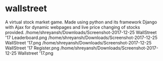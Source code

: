 # wallstreet
A virtual stock market game. Made using python and its framework Django with Ajax for dynamic webpages and live price changing of stocks provided.
/home/shreyansh/Downloads/Screenshot-2017-12-25 WallStreet '17 Leaderboard.png
/home/shreyansh/Downloads/Screenshot-2017-12-25 WallStreet '17.png
/home/shreyansh/Downloads/Screenshot-2017-12-25 WallStreet '17 Register.png
/home/shreyansh/Downloads/Screenshot-2017-12-25 Wallstreet '17.png
